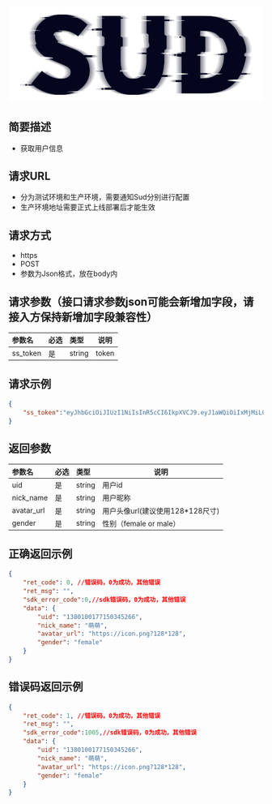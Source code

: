 #

![SUD](../../Resource/logo.png)

## 简要描述

- 获取用户信息

## 请求URL

- 分为测试环境和生产环境，需要通知Sud分别进行配置
- 生产环境地址需要正式上线部署后才能生效

## 请求方式
- https
- POST
- 参数为Json格式，放在body内

## 请求参数（接口请求参数json可能会新增加字段，请接入方保持新增加字段兼容性）

|参数名|必选|类型|说明|
|:----|:---|:-----|-----|
|ss_token|是|string|token|

## 请求示例

```json
{
    "ss_token":"eyJhbGciOiJIUzI1NiIsInR5cCI6IkpXVCJ9.eyJ1aWQiOiIxMjMiLCJleHAiOjE2MzA0MTc4NDksImFwcF9pZCI6ImFwcElEIn0.BWFAf7-Bi20KsFIjnQcF2ET1RNhoZRhoWa-VOxYbPuY"
}
```

## 返回参数

|参数名|必选|类型|说明|
|:----|:---|:-----|-----|
|uid|是|string|用户id|
|nick_name|是|string|用户昵称|
|avatar_url|是|string|用户头像url(建议使用128*128尺寸)|
|gender|是|string|性别（female or male）|

## 正确返回示例

```json
{
    "ret_code": 0, //错误码，0为成功，其他错误
    "ret_msg": "",
    "sdk_error_code":0,//sdk错误码，0为成功，其他错误
    "data": {
        "uid": "1380100177150345266",
        "nick_name": "萌萌",
        "avatar_url": "https://icon.png?128*128",
        "gender": "female"
    }
}
```

## 错误码返回示例

```json
{
    "ret_code": 1, //错误码，0为成功，其他错误
    "ret_msg": "",
    "sdk_error_code":1005,//sdk错误码，0为成功，其他错误
    "data": {
        "uid": "1380100177150345266",
        "nick_name": "萌萌",
        "avatar_url": "https://icon.png?128*128",
        "gender": "female"
    }
}
```
